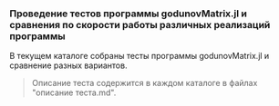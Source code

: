 ### Проведение тестов программы godunovMatrix.jl и сравнения по скорости работы различных реализаций программы

В текущем каталоге собраны тесты программы godunovMatrix.jl и сравнение разных вариантов.  
> Описание теста содержится в каждом каталоге в файлах "описание теста.md".